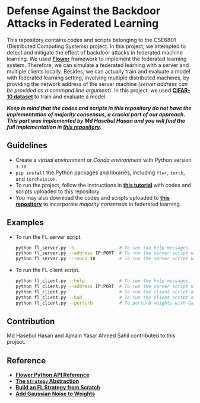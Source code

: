 # Defense Against the Backdoor Attacks in Federated Learning

This repository contains codes and scripts belonging to the CSE6801 (Distributed Computing Systems) project. In this project, we attempted to detect and mitigate the effect of backdoor attacks in federated machine learning. We used [**Flower**](https://github.com/adap/flower) framework to implement the federated learning system. Therefore, we can simulate a federated learning with a server and multiple clients locally. Besides, we can actually train and evaluate a model with federated learning setting, involving multiple distributed machines, by providing the network address of the server machine (*server address can be provided as a command line argument*). In this project, we used [**CIFAR-10 dataset**](https://www.cs.toronto.edu/~kriz/cifar.html) to train and evaluate a model.

***Keep in mind that the codes and scripts in this repository do not have the implementation of majority consensus, a crucial part of our approach. This part was implemented by Md Hasebul Hasan and you will find the full implementation in [this repository](https://github.com/Hasebul/distributed_computing).***

## Guidelines

- Create a *virtual environment* or *Conda environment* with Python version `3.10`.
- `pip install` the Python packages and libraries, including `flwr`, `torch`, and `torchvision`.
- To run the project, follow the instructions in [**this tutorial**](https://flower.dev/docs/framework/tutorial-quickstart-pytorch.html) with codes and scripts uploaded to this repository.
- You may also download the codes and scripts uploaded to [**this repository**](https://github.com/Hasebul/distributed_computing) to incorporate *majority consensus* in federated learning.

## Examples

- To run the FL server script.
    ```sh
    python fl_server.py -h                 # To see the help messages
    python fl_server.py --address IP:PORT  # To run the server script with server's network address
    python fl_server.py --round 10         # To run the server script with 10 FL rounds
    ```
    
- To run the FL client script.
    ```sh
    python fl_client.py --help             # To see the help messages
    python fl_client.py --address IP:PORT  # To run the server script with server's network address
    python fl_client.py                    # To run the client script as a benign client
    python fl_client.py --bad              # To run the client script as an attacker
    python fl_client.py --perturb          # To perturb weights with Gaussian noise in each training round
    ```

## Contribution

Md Hasebul Hasan and Ajmain Yasar Ahmed Sahil contributed to this project.

## Reference

- [**Flower Python API Reference**](https://flower.dev/docs/framework/ref-api-flwr.html)
- [**The `Strategy` Abstraction**](https://flower.dev/docs/framework/how-to-implement-strategies.html)
- [**Build an FL Strategy from Scratch**](https://flower.dev/docs/framework/tutorial-series-build-a-strategy-from-scratch-pytorch.html)
- [**Add Gaussian Noise to Weights**](https://discuss.pytorch.org/t/is-there-any-way-to-add-noise-to-trained-weights/29829)